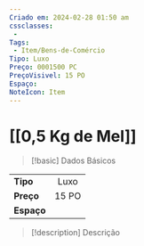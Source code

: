 ```yaml
---
Criado em: 2024-02-28 01:50 am
cssclasses:
 - 
Tags:
 - Item/Bens-de-Comércio
Tipo: Luxo
Preço: 0001500 PC
PreçoVisivel: 15 PO
Espaço: 
NoteIcon: Item
---
```

# [[0,5 Kg de Mel]]

> [!basic] Dados Básicos
> 
|            |     |
| ---------- |:---:|
| **Tipo**   |   Luxo   |
| **Preço**  |  15 PO   |
| **Espaço** |     |
>
 
> [!description] Descrição
> 
>
